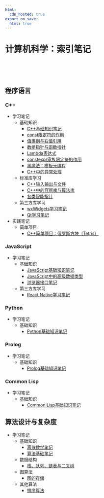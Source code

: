 ```yaml
---
html:
  cdn_hosted: true
export_on_save:
  html: true
---
```


# 计算机科学：索引笔记

<br>

<br>

<br>

## 程序语言

### C++

- 学习笔记
  - 基础知识
    - [C++基础知识笔记](./Language/C++/2024-02-08-C++基础知识笔记.md)
    - [const限定符的作用](./Language/C++/2024-05-01-const限定符的作用.md)
    - [值类别与右值引用](./Language/C++/2024-05-02-值类别与右值引用.md)
    - [数组指针与函数指针](./Language/C++/2024-06-26-数组指针与函数指针.md)
    - [Lambda表达式](./Language/C++/2024-06-30-Lambda表达式.md)
    - [constexpr家族限定符的作用](./Language/C++/2024-07-20-constexpr家族限定符的作用.md)
    - [黑魔法：模板元编程](./Language/C++/2024-08-02-黑魔法：模板元编程.md)
    - [C++中的异常处理](./Language/C++/2024-09-06-C++中的异常处理.md)
  - 标准库学习
    - [C++输入输出与文件](./Language/C++/2024-02-13-C++输入输出与文件.md)
    - [C++中的容器库与算法库](./Language/C++/2024-04-18-C++中的容器库和算法库.md)
    - [各类智能指针](./Language/C++/2024-06-30-各类智能指针.md)
  - 第三方库学习
    - [wxWidgets学习笔记](./Language/C++/2024-02-13-wxWidgets学习笔记.md)
    - [Qt学习笔记](./Language/C++/2024-06-26-Qt学习笔记.md)
- 实践笔记
  - 简单项目
    - [C++简单项目：俄罗斯方块（Tetris）](./Language/C++/2024-02-08-C++简单项目：俄罗斯方块（Tetris）.md)

### JavaScript

- 学习笔记
  - 基础知识
    - [JavaScript基础知识笔记](./Language/JavaScript/2024-02-16-JavaScript基础知识笔记.md)
    - [JavaScript中的高级数据类型](./Language/JavaScript/2024-09-09-JavaScript中的高级数据类型.md)
    - [浏览器接口笔记](./Language/JavaScript/2024-04-09-浏览器接口笔记.md)
  - 第三方库学习
    - [React Native学习笔记](./Language/JavaScript/2024-09-16-React%20Native学习笔记.md)
  
### Python

- 学习笔记
  - 基础知识
    - [Python基础知识笔记](./Language/Python/2024-07-12-Python基础知识笔记.md)

### Prolog

- 学习笔记
  - 基础知识
    - [Prolog基础知识笔记](./Language/Prolog/2024-11-29-Prolog基础知识笔记.md)

### Common Lisp

- 学习笔记
  - 基础知识
    - [Common Lisp基础知识笔记](./Language/CommonLisp/2024-11-05-Common%20Lisp基础知识笔记.md)

## 算法设计与复杂度

- 学习笔记
  - 基础知识
    - [离散数学笔记](./Algorithm/2024-03-12-离散数学笔记.md)
    - [算法基础笔记](./Algorithm/2024-04-16-算法基础笔记.md)
  - 数据结构
    - [栈、队列、链表与二叉树](./Algorithm/2024-04-24-栈、队列、链表与二叉树.md)
  - 图算法
    - [图的存储](./Algorithm/2024-04-20-图的存储.md)
  - 其他算法
    - [排序算法](./Algorithm/2024-04-23-排序算法.md)
